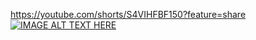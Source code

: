https://youtube.com/shorts/S4VIHFBF150?feature=share
[![IMAGE ALT TEXT HERE](https://img.youtube.com/vi/S4VIHFBF150/0.jpg)](https://www.youtube.com/watch?v=S4VIHFBF150)
